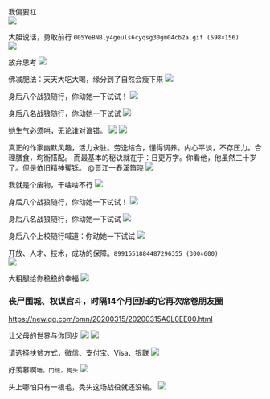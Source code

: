 我偏要杠<br>
![](https://wx2.sinaimg.cn/large/b10c1bc2ly1gfixvphns2g21400u04np.gif)

大胆说话，勇敢前行
`005YeBNBly4geuls6cyqsg30gm04cb2a.gif (598×156)`<br>
![](https://wx3.sinaimg.cn/large/005YeBNBly4geuls6cyqsg30gm04cb2a.gif)

放弃思考
![](https://wx3.sinaimg.cn/large/b10c1bc2ly1geun000ujag20u00u0tea.gif)

佛减肥法：天天大吃大喝，缘分到了自然会瘦下来
![](https://wx4.sinaimg.cn/large/708cefb1ly1gesxl12n4mg20j60ga47a.gif)

身后八个战狼随行，你动她一下试试！
![](https://s3.pfp.sina.net/ea/ad/7/3/75a570162bfa0fe3f6588fc6e3fd98cf.gif)

身后八名战狼随行，你动她一下试试
![](http://s3.pfp.sina.net/ea/ad/2/7/523255220c3031a6c0f58009016c2d58.jpg)

她生气必须哄，无论谁对谁错。
![](http://img3.imgtn.bdimg.com/it/u=3303986871,3023074738&fm=26&gp=0.jpg)
![](https://ss3.bdstatic.com/70cFv8Sh_Q1YnxGkpoWK1HF6hhy/it/u=3303986871,3023074738&fm=26&gp=0.jpg)

真正的作家幽默风趣，活力永驻。劳逸结合，懂得调养。内心平淡，不存压力。合理膳食，均衡搭配。
而最基本的秘诀就在于：日更万字。你看他，他虽然三十岁了。但是依旧精神矍铄。
@晋江一舂溪笛晓
![](https://wx4.sinaimg.cn/large/005B6PjLly1gdsetdqm4ej30u00trn02.jpg)

我就是个废物，干啥啥不行
![](https://wx1.sinaimg.cn/large/007rner3ly1ge4v9j50v1j308c08cq2y.jpg)

身后八个战狼随行，你动她一下试试！
![](https://s3.pfp.sina.net/ea/ad/7/3/75a570162bfa0fe3f6588fc6e3fd98cf.gif)

身后八名战狼随行，你动她一下试试
![](http://s3.pfp.sina.net/ea/ad/2/7/523255220c3031a6c0f58009016c2d58.jpg)

身后八个上校随行喊道：你动她一下试试
![](https://s3.pfp.sina.net/ea/ad/11/12/a483e38acdec3f3b2a13898e454c8ee8.gif)

开放、人才、技术，成功的保障。`8991551884487296355 (300×600)`<br>
![](https://tpc.googlesyndication.com/simgad/8991551884487296355)

大粗腿给你稳稳的幸福
![](https://img.alicdn.com/imgextra/i4/2201443756385/O1CN01e8LElS1x2NS5WwWoj_!!2201443756385.jpg)

### 丧尸围城、权谋宫斗，时隔14个月回归的它再次席卷朋友圈
https://new.qq.com/omn/20200315/20200315A0L0EE00.html

让父母的世界与你同步
![](http://pc1.gtimg.com/softmgr/myapp/assets/images/2018-01.jpg)
![](http://pc1.gtimg.com/softmgr/myapp/assets/images/2018-02.jpg)

请选择扶贫方式，微信、支付宝、Visa、银联
![](https://wx2.sinaimg.cn/large/b10c1bc2ly1ge47tf5gb5j208c08cjtb.jpg)

好羡慕啊`墙，门缝，狗头`
![](https://wx2.sinaimg.cn/large/006EyLajly1gdpy6ztu8jg30ge0gejxx.gif)

头上哪怕只有一根毛，秃头这场战役就还没输。
![](https://wx2.sinaimg.cn/large/b10c1bc2ly1gbzks2dg5hj208c08c3z7.jpg)

